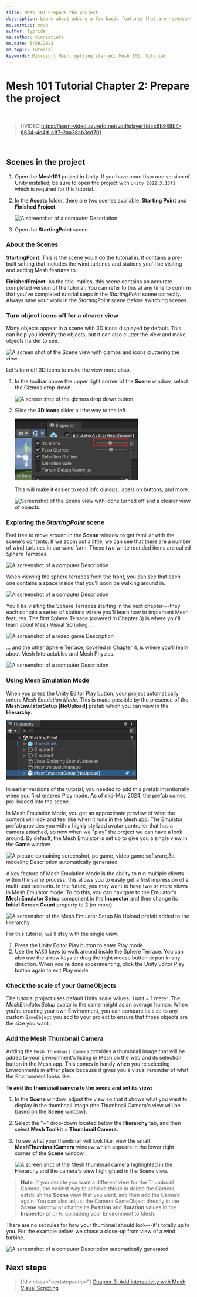```yaml
---
title: Mesh 101 Prepare the project
description: Learn about adding a few basic features that are necessary for the Mesh 101 tutorial project.
ms.service: mesh
author: typride
ms.author: vinnietieto
ms.date: 5/20/2023
ms.topic: Tutorial
keywords: Microsoft Mesh, getting started, Mesh 101, tutorial
---
```


# Mesh 101 Tutorial Chapter 2: Prepare the project

<br>

> [!VIDEO https://learn-video.azurefd.net/vod/player?id=c6b989b4-6634-4c4d-a1f7-2aa38ab3cd70]

<br>

## Scenes in the project

1. Open the **Mesh101** project in Unity. If you have more than one version of Unity installed, be sure to open the project with `Unity 2022.3.15f1` which is required for this tutorial.


2. In the **Assets** folder, there are two scenes available: **Starting Point** and **Finished Project**.

    ![A screenshot of a computer Description ](../../../media/sample-mesh-101/image010.png)

1. Open the **StartingPoint** scene. 

### About the Scenes

**StartingPoint**: This is the scene you'll do the tutorial in. It
contains a pre-built setting that includes the wind turbines and
stations you'll be visiting and adding Mesh features to.

**FinishedProject**: As the title implies, this scene contains an
accurate completed version of the tutorial. You can refer to this at any
time to confirm that you've completed tutorial steps in the
*StartingPoint* scene correctly. Always save your work in the
*StartingPoint* scene before switching scenes.

### Turn object icons off for a clearer view

Many objects appear in a scene with 3D icons displayed by default. This can help you identify the objects, but it can also clutter the view and make objects harder to see. 

![A screen shot of the Scene view with gizmos and icons cluttering the view.](../../../media/sample-mesh-101/499-scene-with-icons-displayed.png)

Let's turn off 3D icons to make the view more clear.

1. In the toolbar above the upper right corner of the **Scene** window, select the Gizmos drop-down.

    ![A screen shot of the gizmos drop down button.](../../../media/sample-mesh-101/503-gizmos-drop-down.png)

1. Slide the **3D icons** slider all the way to the left.

    ![A screen shot of the 3D icons slider.](../../../media/sample-mesh-101/518-3d-icons-slider.png)

    This will make it easier to read info dialogs, labels on buttons, and more.

    ![Screenshot of the Scene view with icons turned off and a clearer view of objects.](../../../media/sample-mesh-101/504-view-with-icons-turned-off.png)

### Exploring the *StartingPoint* scene

Feel free to move around in the **Scene** window to get familiar with
the scene's contents. If we zoom out a little, we can see that there are
a number of wind turbines in our wind farm. Those two white rounded
items are called *Sphere Terraces*.

![A screenshot of a computer Description ](../../../media/sample-mesh-101/image013.jpg)

When viewing the sphere terraces from the front, you can see that each one contains a space inside that
you'll soon be walking around in.

![A screenshot of a computer Description ](../../../media/sample-mesh-101/013-sphere-terraces-v2.png)

You'll be visiting the Sphere Terraces starting in the next chapter---they each contain a series of stations where you'll learn how to implement Mesh features. The first Sphere Terrace (covered in Chapter 3) is where you'll learn about Mesh Visual Scripting ...

![A screenshot of a video game Description ](../../../media/sample-mesh-101/014-chapter3-sphere-terrace-v2.png)

... and the other Sphere Terrace, covered in Chapter 4, is where you'll
learn about Mesh Interactables and Mesh Physics.

![A screenshot of a computer Description ](../../../media/sample-mesh-101/014-chapter-4-sphere-terrace-v2.png)

### Using Mesh Emulation Mode

When you press the Unity Editor Play button, your project automatically enters *Mesh Emulation Mode*. This is made possible by the presence of the **MeshEmulatorSetup [NoUpload]** prefab which you can view in the **Hierarchy**.

![A screenshot of the Mesh Emulator prefab in the Hierarchy.](../../../media/sample-mesh-101/520-mesh-emulator-in-hierarchy.png)

In earlier versions of the tutorial, you needed to add this prefab intentionally when you first entered Play mode. As of mid-May 2024, the prefab comes pre-loaded into the scene.

In Mesh Emulation Mode, you get an approximate preview of what the content will look and feel like when it runs in the Mesh app. The Emulator prefab provides you with a highly stylized avatar controller that has a camera attached, so now when we "play" the project we can have a look around. By default, the Mesh Emulator is set up to give you a single view in the **Game** window. 

![A picture containing screenshot, pc game, video game software,3d modeling Description automatically generated](../../../media/sample-mesh-101/016-playmode-v2.png)

A key feature of Mesh Emulation Mode is the ability to run multiple clients within the same process; this allows you to easily get a first impression of a multi-user scenario. In the future, you may want to have two or more views in Mesh Emulator mode. To do this, you can navigate to the Emulator's **Mesh Emulator Setup** component in the **Inspector** and then change its **Initial Screen Count** property to 2 (or more).

![A screenshot of the Mesh Emulator Setup No Upload prefab added to the Hierarchy.](../../../media/sample-mesh-101/508-emulator-component-single.png)

For this tutorial, we'll stay with the single view.

1. Press the Unity Editor Play button to enter Play mode.
1. Use the <kbd>W</kbd><kbd>A</kbd><kbd>S</kbd><kbd>D</kbd> keys to walk around inside the Sphere Terrace. You can also use the arrow keys or drag the right mouse button to pan in any direction. When you're done experimenting, click the Unity Editor Play button again to exit Play mode.

### Check the scale of your GameObjects

The tutorial project uses default Unity scale values: 1 unit = 1 meter.
The *MeshEmulatorSetup* avatar is the same height as an average human. When
you're creating your own Environment, you can compare its size to any
custom `GameObject` you add to your project to ensure that those objects
are the size you want.

### Add the Mesh Thumbnail Camera

Adding the `Mesh Thumbnail Camera` provides a thumbnail image that will be
added to your Environment's listing in Mesh on the web and its
selection button in the Mesh app. This comes in handy when you're
selecting Environments in either place because it gives you a visual
reminder of what the Environment looks like.

**To add the thumbnail camera to the scene and set its view:**

1. In the **Scene** window, adjust the view so that it shows what you
    want to display in the thumbnail image (the Thumbnail Camera's view will
    be based on the **Scene** window).

1. Select the "+" drop-down located below the **Hierarchy** tab, and
    then select **Mesh Toolkit** > **Thumbnail Camera**.

1. To see what your thumbnail will look like, view the small **MeshThumbnailCamera** window which appears in the lower right corner of the **Scene** window. 

    ![A screen shot of the Mesh thumbnail camera highlighted in the Hierarchy and the camera's view highlighted in the Scene view.](../../../media/sample-mesh-101/509-thumbnail-camera-view.png)

> **Note**: If you decide you want a different view for the Thumbnail
Camera, the easiest way to achieve this is to delete the Camera, establish the **Scene** view that you want, and then add the Camera again. You can also adjust the Camera GameObject directly in the **Scene**
window or change its **Position** and **Rotation** values in the
**Inspector** prior to uploading your Environment to Mesh.

There are no set rules for how your thumbnail should look---it's totally
up to you. For the example below, we chose a close-up front view of a
wind turbine.

![A screenshot of a computer Description automatically generated](../../../media/sample-mesh-101/image020.jpg)

## Next steps

> [!div class="nextstepaction"]
> [Chapter 3: Add interactivity with Mesh Visual Scripting](mesh-101-03-visual-scripting.md)